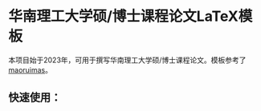 # 华南理工大学硕/博士课程论文LaTeX模板

本项目始于2023年，可用于撰写华南理工大学硕/博士课程论文。模板参考了[maoruimas](https://www.cnblogs.com/maoruimas/p/12774996.html)。

## 快速使用：


